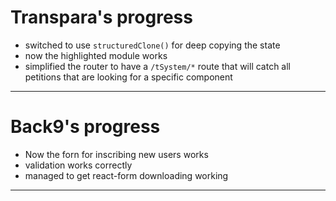 
# Transpara's progress

- switched to use `structuredClone()` for deep copying the state
- now the highlighted module works
- simplified the router to have a `/tSystem/*` route that will catch all petitions that are looking for a specific component
---
# Back9's progress

- Now the forn for inscribing new users works
- validation works correctly
- managed to get react-form downloading working
---
